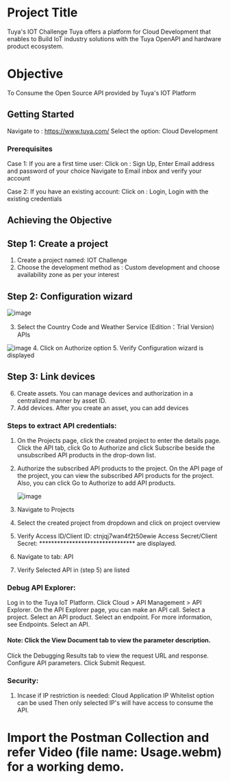 # Project Title

Tuya's IOT Challenge
Tuya offers a platform for Cloud Development that enables to Build IoT industry solutions with the Tuya OpenAPI and hardware product ecosystem.

# Objective

To Consume the Open Source API provided by Tuya's IOT Platform

## Getting Started

Navigate to : https://www.tuya.com/
Select the option: Cloud Development

### Prerequisites

Case 1: If you are a first time user:
Click on : Sign Up,
Enter Email address and password of your choice
Navigate to Email inbox and verify your account

Case 2: If you have an existing account:
Click on : Login,
Login with the existing credentials


## Achieving the Objective
## Step 1: Create a project
1. Create a project named: IOT Challenge
2. Choose the development method as : Custom development and choose availability zone as per your interest
## Step 2: Configuration wizard
![image](https://user-images.githubusercontent.com/20831296/120845834-f74d5380-c58e-11eb-9f6c-919c325c7380.png)

3. Select the Country Code and Weather Service (Edition：Trial Version) APIs

 ![image](https://user-images.githubusercontent.com/20831296/120845596-accbd700-c58e-11eb-89df-68bd9157056e.png)
4. Click on Authorize option
5. Verify Configuration wizard is displayed
## Step 3: Link devices
6. Create assets.
   You can manage devices and authorization in a centralized manner by asset ID.
7. Add devices.
   After you create an asset, you can add devices
   
### Steps to extract API credentials:
1. On the Projects page, click the created project to enter the details page. Click the API tab, click Go to    Authorize and click Subscribe beside the unsubscribed API products in the drop-down list.
2. Authorize the subscribed API products to the project.
   On the API page of the project, you can view the subscribed API products for the project. Also, you can click Go to Authorize to add API products.
   
   ![image](https://user-images.githubusercontent.com/20831296/120845700-cb31d280-c58e-11eb-9ec6-73bd1b006173.png)

3. Navigate to Projects
4. Select the created project from dropdown and click on project overview
5. Verify Access ID/Client ID: ctnjqj7wan4f2t50ewie
           Access Secret/Client Secret: ******************************** are displayed.
6. Navigate to tab: API
7. Verify Selected API in (step 5) are listed

### Debug API Explorer:
Log in to the Tuya IoT Platform.
Click Cloud > API Management > API Explorer.
On the API Explorer page, you can make an API call.
Select a project.
Select an API product.
Select an endpoint. For more information, see Endpoints.
Select an API.
#### Note: Click the View Document tab to view the parameter description.
Click the Debugging Results tab to view the request URL and response.
Configure API parameters.
Click Submit Request.

### Security:

1. Incase if IP restriction is needed:
Cloud Application IP Whitelist option can be used
Then only selected IP's will have access to consume the API.

# Import the Postman Collection and refer Video (file name: Usage.webm) for a working demo.
